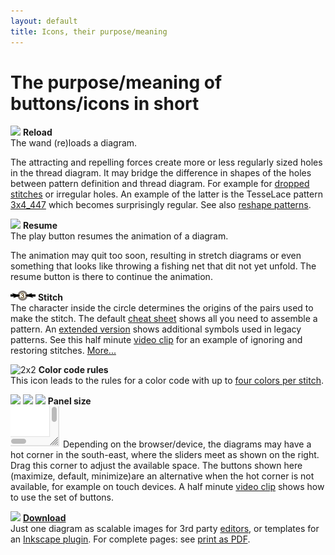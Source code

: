 ```yaml
---
layout: default
title: Icons, their purpose/meaning
---
```


The purpose/meaning of buttons/icons in short
=============================================

![ ](/GroundForge/images/wand.png)
**Reload**  
The wand (re)loads a diagram. 
 
The attracting and repelling forces create more or less regularly sized holes in the thread diagram.
It may bridge the difference in shapes of the holes between pattern definition and thread diagram.
For example for [dropped stitches](Replace#drop-stitches) or irregular holes.
An example of the latter is the TesseLace pattern [3x4_447](/GroundForge/stiches.html?TesseLace=3x4_447&patchWidth=12&patchHeight=12&tile=4-L8,-50F,56-O&shiftColsSW=0&shiftRowsSW=3&shiftColsSE=4&shiftRowsSE=0&)
which becomes surprisingly regular.
See also [reshape patterns](Reshape-Patterns).

![ ](/GroundForge/images/play.png)
**Resume**  
The play button resumes the animation of a diagram. 

The animation may quit too soon, resulting in stretch diagrams 
or even something that looks like throwing a fishing net that dit not yet unfold.
The resume button is there to continue the animation.

![ ](images/toggle-stitch.png) **Stitch**  
The character inside the circle determines the origins 
of the pairs used to make the stitch.
The default [cheat sheet](/GroundForge/images/matrix-template.png) shows all you need to assemble a pattern.
An [extended version](/GroundForge/images/matrix-template-extended.png) 
shows additional symbols used in legacy patterns.
See this half minute [video clip](clips/ignore) for an example of ignoring and restoring stitches.
[More...](/GroundForge-help/Replace)

![2x2](/GroundForge/images/to-color-rules.png) **Color code rules**  
This icon leads to the rules for a color code with up to [four colors per stitch](color-rules).  

![ ](/GroundForge/images/maximize.png)
![ ](/GroundForge/images/reset-dimensions.png)
![ ](/GroundForge/images/minimize.png)
**Panel size**  
![](images/resize.png?align=right)
Depending on the browser/device, the diagrams may have a hot corner
in the south-east, where the sliders meet as shown on the right.
Drag this corner to adjust the available space. 
The buttons shown here (maximize, default, minimize)are an alternative when the hot corner is not available, for example on touch devices.
A half minute [video clip](clips/resize) shows how to use the set of buttons.


![ ](/GroundForge/images/download.jpg) **[Download](Download)**  
Just one diagram as scalable images for 3rd party [editors](Reshape-Patterns#evaluated-editors),
or templates for an [Inkscape plugin](/inkscape-bobbinlace/).
For complete pages: see [print as PDF](clips/print-as-pdf).
